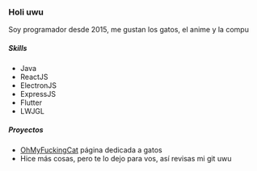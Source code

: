 ### Holi uwu

Soy programador desde 2015, me gustan los gatos, el anime y la compu

##### Skills

- Java
- ReactJS
- ElectronJS
- ExpressJS
- Flutter
- LWJGL

##### Proyectos

- [OhMyFuckingCat]() página dedicada a gatos 
- Hice más cosas, pero te lo dejo para vos, así revisas mi git uwu
